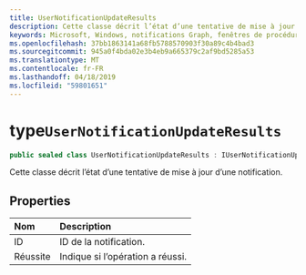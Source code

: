 ```yaml
---
title: UserNotificationUpdateResults
description: Cette classe décrit l’état d’une tentative de mise à jour d’une notification.
keywords: Microsoft, Windows, notifications Graph, fenêtres de procédures
ms.openlocfilehash: 37bb1863141a68fb5788570903f30a89c4b4bad3
ms.sourcegitcommit: 945a0f4bda02e3b4eb9a665379c2af9bd5285a53
ms.translationtype: MT
ms.contentlocale: fr-FR
ms.lasthandoff: 04/18/2019
ms.locfileid: "59801651"
---
```

# <a name="class-usernotificationupdateresults"></a>type`UserNotificationUpdateResults`
```C#
public sealed class UserNotificationUpdateResults : IUserNotificationUpdateResults
```

Cette classe décrit l’état d’une tentative de mise à jour d’une notification.

## <a name="properties"></a>Properties

|Nom | Description |
|:-- |:-- |
|ID |ID de la notification.|
|Réussite |Indique si l’opération a réussi.| 
